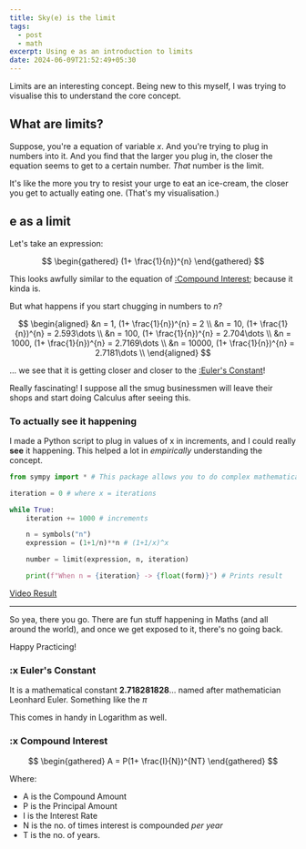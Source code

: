 ```yaml
---
title: Sky(e) is the limit
tags:
  - post
  - math
excerpt: Using e as an introduction to limits
date: 2024-06-09T21:52:49+05:30
---
```


Limits are an interesting concept. Being new to this myself, I was trying to visualise this to understand the core concept.

## What are limits?

Suppose, you're a equation of variable $x$. And you're trying to plug in numbers into it. And you find that the larger you plug in, the closer the equation seems to get to a certain number. _That_ number is the limit.


It's like the more you try to resist your urge to eat an ice-cream, the closer you get to actually eating one. (That's my visualisation.)

## e as a limit

Let's take an expression:

$$
\begin{gathered}
(1+ \frac{1}{n})^{n}
\end{gathered}
$$

This looks awfully similar to the equation of [:Compound Interest](#:xCompoundInterest); because it kinda is.

But what happens if you start chugging in numbers to $n$?

$$
\begin{aligned}
&n = 1, (1+ \frac{1}{n})^{n} = 2 \\
&n = 10, (1+ \frac{1}{n})^{n} = 2.593\dots \\
&n = 100, (1+ \frac{1}{n})^{n} = 2.704\dots \\
&n = 1000, (1+ \frac{1}{n})^{n} = 2.7169\dots \\
&n = 10000, (1+ \frac{1}{n})^{n} = 2.7181\dots \\
\end{aligned}
$$

... we see that it is getting closer and closer to the [:Euler's Constant](#:xEulersConstant)!

Really fascinating! I suppose all the smug businessmen will leave their shops and start doing Calculus after seeing this.

### To actually see it happening

I made a Python script to plug in values of x in increments, and I could really **see** it happening. This helped a lot in _empirically_ understanding the concept.

```python
from sympy import * # This package allows you to do complex mathematical equations

iteration = 0 # where x = iterations

while True:
	iteration += 1000 # increments

	n = symbols("n")
	expression = (1+1/n)**n # (1+1/x)^x

	number = limit(expression, n, iteration)

	print(f"When n = {iteration} -> {float(form)}") # Prints result
```

[Video Result](https://youtu.be/Yh-ASyYuKLw)

---

So yea, there you go. There are fun stuff happening in Maths (and all around the world), and once we get exposed to it, there's no going back.

Happy Practicing!

### :x Euler's Constant

It is a mathematical constant **2.718281828**... named after mathematician Leonhard Euler. Something like the $\pi$

This comes in handy in Logarithm as well.

### :x Compound Interest

$$
\begin{gathered}
A = P(1+ \frac{I}{N})^{NT}
\end{gathered}
$$

Where:

- A is the Compound Amount
- P is the Principal Amount
- I is the Interest Rate
- N is the no. of times interest is compounded _per year_
- T is the no. of years.
